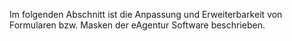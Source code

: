 Im folgenden Abschnitt ist die Anpassung und Erweiterbarkeit von Formularen bzw. Masken der eAgentur Software beschrieben.
